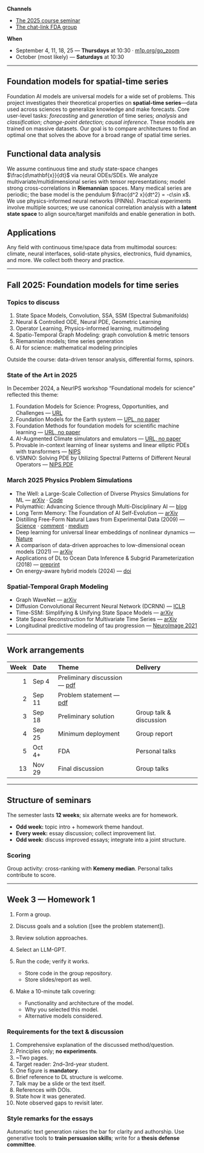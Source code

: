 **Channels**

- [The 2025 course seminar](https://t.me/+XyXmEXRlrXB9dZKD)
- [The chat-link FDA group](https://t.me/+XyXmEXRlrXB9dZKD)

**When**

- September 4, 11, 18, 25 — **Thursdays** at 10:30 · [m1p.org/go_zoom](https://m1p.org/go_zoom)
- October (most likely) — **Saturdays** at 10:30

---

## Foundation models for spatial-time series

Foundation AI models are universal models for a wide set of problems. This project investigates their theoretical properties on **spatial-time series**—data used across sciences to generalize knowledge and make forecasts. Core user-level tasks: _forecasting_ and _generation_ of time series; _analysis_ and _classification_; _change-point detection_; _causal inference_. These models are trained on massive datasets. Our goal is to compare architectures to find an optimal one that solves the above for a broad range of spatial time series.

## Functional data analysis

We assume continuous time and study state-space changes $\frac{d\mathbf{x}}{dt}$ via neural ODEs/SDEs. We analyze multivariate/multidimensional series with tensor representations; model strong cross-correlations in **Riemannian** spaces. Many medical series are periodic; the base model is the pendulum $\frac{d^2 x}{dt^2} = -c\sin x$. We use physics-informed neural networks (PINNs). Practical experiments involve multiple sources; we use canonical correlation analysis with a **latent state space** to align source/target manifolds and enable generation in both.

## Applications

Any field with continuous time/space data from multimodal sources: climate, neural interfaces, solid-state physics, electronics, fluid dynamics, and more. We collect both theory and practice.

---

## Fall 2025: Foundation models for time series

### Topics to discuss

1. State Space Models, Convolution, SSA, SSM (Spectral Submanifolds)
2. Neural & Controlled ODE, Neural PDE, Geometric Learning
3. Operator Learning, Physics-informed learning, multimodeling
4. Spatio-Temporal Graph Modeling: graph convolution & metric tensors
5. Riemannian models; time series generation
6. AI for science: mathematical modeling principles

Outside the course: data-driven tensor analysis, differential forms, spinors.

### State of the Art in 2025

In December 2024, a NeurIPS workshop “Foundational models for science” reflected this theme:

1. Foundation Models for Science: Progress, Opportunities, and Challenges — [URL](https://neurips.cc/virtual/2024/workshop/84714)
2. Foundation Models for the Earth system — [UPL, no paper](https://neurips.cc/virtual/2024/107817)
3. Foundation Methods for foundation models for scientific machine learning — [URL, no paper](https://neurips.cc/virtual/2024/107819)
4. AI-Augmented Climate simulators and emulators — [URL, no paper](https://neurips.cc/virtual/2024/107822)
5. Provable in-context learning of linear systems and linear elliptic PDEs with transformers — [NIPS](https://openreview.net/forum?id=xDstmuxn1D)
6. VSMNO: Solving PDE by Utilizing Spectral Patterns of Different Neural Operators — [NIPS PDF](https://openreview.net/pdf?id=oCT8pYix5e)

### March 2025 Physics Problem Simulations

- The Well: a Large-Scale Collection of Diverse Physics Simulations for ML — [arXiv](https://arxiv.org/pdf/2412.00568) · [Code](https://polymathic-ai.org/the_well/data_format/)
- Polymathic: Advancing Science through Multi-Disciplinary AI — [blog](https://polymathic-ai.org/)
- Long Term Memory: The Foundation of AI Self-Evolution — [arXiv](https://arxiv.org/html/2410.15665v1)
- Distilling Free-Form Natural Laws from Experimental Data (2009) — [Science](https://www.science.org/doi/abs/10.1126/science.1165893) · [comment](https://arxiv.org/pdf/1210.7273) · [medium](https://medium.com/@lotussavy/distilling-free-form-natural-laws-from-experimental-data-f55341ae0fa6)
- Deep learning for universal linear embeddings of nonlinear dynamics — [Nature](https://www.nature.com/articles/s41467-018-07210-0)
- A comparison of data-driven approaches to low-dimensional ocean models (2021) — [arXiv](https://arxiv.org/abs/2108.00818)
- Applications of DL to Ocean Data Inference & Subgrid Parameterization (2018) — [preprint](https://eartharxiv.org/repository/view/1142/)
- On energy-aware hybrid models (2024) — [doi](https://doi.org/10.1029/2024MS004306)

### Spatial-Temporal Graph Modeling

- Graph WaveNet — [arXiv](https://arxiv.org/abs/1906.00121)
- Diffusion Convolutional Recurrent Neural Network (DCRNN) — [ICLR](https://arxiv.org/abs/1707.01926)
- Time-SSM: Simplifying & Unifying State Space Models — [arXiv](https://arxiv.org/pdf/2405.16312)
- State Space Reconstruction for Multivariate Time Series — [arXiv](https://arxiv.org/abs/0809.2220)
- Longitudinal predictive modeling of tau progression — [NeuroImage 2021](https://www.sciencedirect.com/science/article/pii/S1053811921004031?via%3Dihub)

---

## Work arrangements

| **Week** | **Date** | **Theme**                                                                                                                             | **Delivery**            |
| -------: | :------- | :------------------------------------------------------------------------------------------------------------------------------------ | :---------------------- |
|        1 | Sep 4    | Preliminary discussion — [pdf](https://github.com/vadim-vic/Foundation-ts/tree/main/doc/Foundation_models_for_time_series_Week_1.pdf) |                         |
|        2 | Sep 11   | Problem statement — [pdf](https://github.com/vadim-vic/Foundation-ts/tree/main/doc/Foundation_models_for_time_series_Week_2.pdf)      |                         |
|        3 | Sep 18   | Preliminary solution                                                                                                                  | Group talk & discussion |
|        4 | Sep 25   | Minimum deployment                                                                                                                    | Group report            |
|        5 | Oct 4+   | FDA                                                                                                                                   | Personal talks          |
|       13 | Nov 29   | Final discussion                                                                                                                      | Group talks             |

---

## Structure of seminars

The semester lasts **12 weeks**; six alternate weeks are for homework.

- **Odd week:** topic intro + homework theme handout.
- **Every week:** essay discussion; collect improvement list.
- **Odd week:** discuss improved essays; integrate into a joint structure.

### Scoring

Group activity: cross-ranking with **Kemeny median**. Personal talks contribute to score.

---

## Week 3 — Homework 1

1. Form a group.
2. Discuss goals and a solution (\[see the problem statement]).
3. Review solution approaches.
4. Select an LLM-GPT.
5. Run the code; verify it works.

   - Store code in the group repository.
   - Store slides/report as well.

6. Make a 10-minute talk covering:

   - Functionality and architecture of the model.
   - Why you selected this model.
   - Alternative models considered.

### Requirements for the text & discussion

1. Comprehensive explanation of the discussed method/question.
2. Principles only; **no experiments**.
3. \~Two pages.
4. Target reader: 2nd–3rd-year student.
5. One figure is **mandatory**.
6. Brief reference to DL structure is welcome.
7. Talk may be a slide or the text itself.
8. References with DOIs.
9. State how it was generated.
10. Note observed gaps to revisit later.

### Style remarks for the essays

Automatic text generation raises the bar for clarity and authorship. Use generative tools to **train persuasion skills**; write for a **thesis defense committee**.
